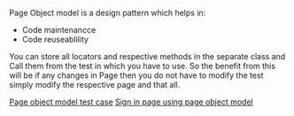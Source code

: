  Page Object model is a design pattern which helps in:
- Code maintenancce
- Code reuseablility
 
You can store all locators and respective methods in the separate class and Call them from the test in which you have to use. So the benefit from this will be if any changes in Page then you do not have to modify the test simply modify the respective page and that all.

[Page object model test case](https://github.com/Timsi02/Selenium-with-python/blob/master/Page%20Object%20Model/test_pom.py)
[Sign in page using page object model](https://github.com/Timsi02/Selenium-with-python/blob/master/Page%20Object%20Model/homePage.py)
